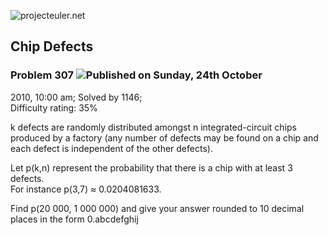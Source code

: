 ![projecteuler.net](images/print_page_logo.png)

## Chip Defects

### Problem 307 ![](images/icon_info.png)Published on Sunday, 24th October
2010, 10:00 am; Solved by 1146;  
Difficulty rating: 35%

k defects are randomly distributed amongst n integrated-circuit chips produced
by a factory (any number of defects may be found on a chip and each defect is
independent of the other defects).

Let p(k,n) represent the probability that there is a chip with at least 3
defects.  
For instance p(3,7) ≈ 0.0204081633.

Find p(20 000, 1 000 000) and give your answer rounded to 10 decimal places in
the form 0.abcdefghij

  
  

